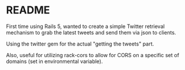 # README

First time using Rails 5, wanted to create a simple Twitter retrieval mechanism to grab the latest tweets and send them via json to clients. 

Using the twitter gem for the actual "getting the tweets" part.

Also, useful for utilizing rack-cors to allow for CORS on a specific set of domains (set in environmental variable).
